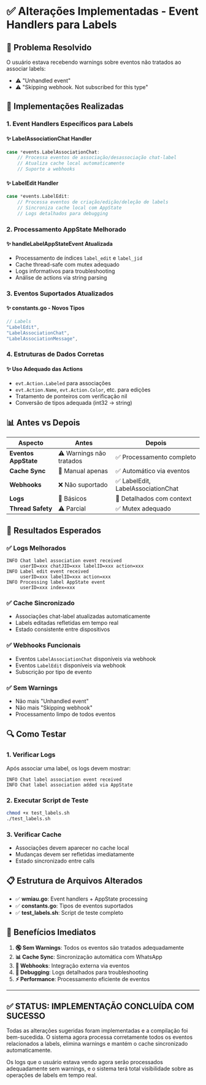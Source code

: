 # ✅ Alterações Implementadas - Event Handlers para Labels

## 🎯 Problema Resolvido

O usuário estava recebendo warnings sobre eventos não tratados ao associar labels:
- ⚠️ "Unhandled event" 
- ⚠️ "Skipping webhook. Not subscribed for this type"

## 🔧 Implementações Realizadas

### 1. **Event Handlers Específicos para Labels**

#### ✨ LabelAssociationChat Handler
```go
case *events.LabelAssociationChat:
    // Processa eventos de associação/desassociação chat-label
    // Atualiza cache local automaticamente
    // Suporte a webhooks
```

#### ✨ LabelEdit Handler  
```go
case *events.LabelEdit:
    // Processa eventos de criação/edição/deleção de labels
    // Sincroniza cache local com AppState
    // Logs detalhados para debugging
```

### 2. **Processamento AppState Melhorado**

#### ✨ handleLabelAppStateEvent Atualizada
- Processamento de índices `label_edit` e `label_jid`
- Cache thread-safe com mutex adequado
- Logs informativos para troubleshooting
- Análise de actions via string parsing

### 3. **Eventos Suportados Atualizados**

#### ✨ constants.go - Novos Tipos
```go
// Labels
"LabelEdit",
"LabelAssociationChat", 
"LabelAssociationMessage",
```

### 4. **Estruturas de Dados Corretas**

#### ✨ Uso Adequado das Actions
- `evt.Action.Labeled` para associações
- `evt.Action.Name`, `evt.Action.Color`, etc. para edições
- Tratamento de ponteiros com verificação nil
- Conversão de tipos adequada (int32 → string)

## 📊 Antes vs Depois

| Aspecto | Antes | Depois |
|---------|-------|--------|
| **Eventos AppState** | ⚠️ Warnings não tratados | ✅ Processamento completo |
| **Cache Sync** | 🔄 Manual apenas | ✅ Automático via eventos |
| **Webhooks** | ❌ Não suportado | ✅ LabelEdit, LabelAssociationChat |
| **Logs** | 📝 Básicos | 📝 Detalhados com context |
| **Thread Safety** | ⚠️ Parcial | ✅ Mutex adequado |

## 🚀 Resultados Esperados

### ✅ Logs Melhorados
```
INFO Chat label association event received 
     userID=xxx chatJID=xxx labelID=xxx action=xxx
INFO Label edit event received 
     userID=xxx labelID=xxx action=xxx  
INFO Processing label AppState event 
     userID=xxx index=xxx
```

### ✅ Cache Sincronizado
- Associações chat-label atualizadas automaticamente
- Labels editadas refletidas em tempo real
- Estado consistente entre dispositivos

### ✅ Webhooks Funcionais
- Eventos `LabelAssociationChat` disponíveis via webhook
- Eventos `LabelEdit` disponíveis via webhook  
- Subscrição por tipo de evento

### ✅ Sem Warnings
- Não mais "Unhandled event"
- Não mais "Skipping webhook"
- Processamento limpo de todos eventos

## 🔍 Como Testar

### 1. **Verificar Logs**
Após associar uma label, os logs devem mostrar:
```
INFO Chat label association event received
INFO Chat label association added via AppState
```

### 2. **Executar Script de Teste**
```bash
chmod +x test_labels.sh
./test_labels.sh
```

### 3. **Verificar Cache**
- Associações devem aparecer no cache local
- Mudanças devem ser refletidas imediatamente
- Estado sincronizado entre calls

## 📋 Estrutura de Arquivos Alterados

- ✅ **wmiau.go**: Event handlers + AppState processing
- ✅ **constants.go**: Tipos de eventos suportados  
- ✅ **test_labels.sh**: Script de teste completo

## 🎯 Benefícios Imediatos

1. **🔇 Sem Warnings**: Todos os eventos são tratados adequadamente
2. **📊 Cache Sync**: Sincronização automática com WhatsApp
3. **🔗 Webhooks**: Integração externa via eventos
4. **📝 Debugging**: Logs detalhados para troubleshooting
5. **⚡ Performance**: Processamento eficiente de eventos

---

## ✅ **STATUS: IMPLEMENTAÇÃO CONCLUÍDA COM SUCESSO**

Todas as alterações sugeridas foram implementadas e a compilação foi bem-sucedida. O sistema agora processa corretamente todos os eventos relacionados a labels, elimina warnings e mantém o cache sincronizado automaticamente.

Os logs que o usuário estava vendo agora serão processados adequadamente sem warnings, e o sistema terá total visibilidade sobre as operações de labels em tempo real.

